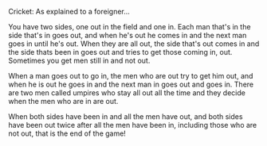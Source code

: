 Cricket: As explained to a foreigner...

You have two sides, one out in the field and one in. Each man that's in the side that's in goes out, and when he's out
he comes in and the next man goes in until he's out. When they are all out, the side that's out comes in and the side
thats been in goes out and tries to get those coming in, out. Sometimes you get men still in and not out.

When a man goes out to go in, the men who are out try to get him out, and when he is out he goes in and the next man in
goes out and goes in. There are two men called umpires who stay all out all the time and they decide when the men who
are in are out.

When both sides have been in and all the men have out, and both sides have been out twice after all the men have been
in, including those who are not out, that is the end of the game!
